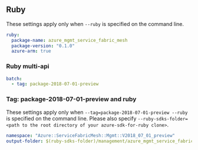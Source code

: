 ## Ruby

These settings apply only when `--ruby` is specified on the command line.

``` yaml $(ruby)
ruby:
  package-name: azure_mgmt_service_fabric_mesh
  package-version: "0.1.0"
  azure-arm: true
```

### Ruby multi-api

``` yaml $(ruby) && $(multiapi)
batch:
  - tag: package-2018-07-01-preview
```

### Tag: package-2018-07-01-preview and ruby

These settings apply only when `--tag=package-2018-07-01-preview --ruby` is specified on the command line.
Please also specify `--ruby-sdks-folder=<path to the root directory of your azure-sdk-for-ruby clone>`.

``` yaml $(tag) == 'package-2018-07-01-preview' && $(ruby)
namespace: "Azure::ServiceFabricMesh::Mgmt::V2018_07_01_preview"
output-folder: $(ruby-sdks-folder)/management/azure_mgmt_service_fabric_mesh/lib
```

